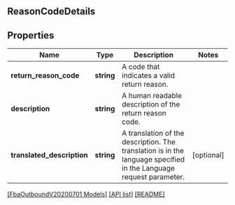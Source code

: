 ## ReasonCodeDetails

## Properties

Name | Type | Description | Notes
------------ | ------------- | ------------- | -------------
**return_reason_code** | **string** | A code that indicates a valid return reason. |
**description** | **string** | A human readable description of the return reason code. |
**translated_description** | **string** | A translation of the description. The translation is in the language specified in the Language request parameter. | [optional]

[[FbaOutboundV20200701 Models]](../) [[API list]](../../Api) [[README]](../../../README.md)
